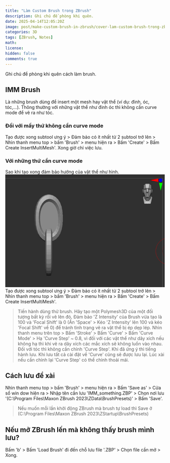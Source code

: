 ```yaml
---
title: "Làm Custom Brush trong ZBrush"
description: Ghi chú đề phòng khi quên.
date: 2025-04-14T12:05:20Z
image: post/make-custom-brush-in-zbrush/cover-lam-custom-brush-trong-zbrush.webp
categories: 3D
tags: [ZBrush, Notes]
math: 
license: 
hidden: false
comments: true
---
```

Ghi chú để phòng khi quên cách làm brush.
## IMM Brush
Là những brush dùng để insert một mesh hay vật thể (ví dụ: đinh, óc, tóc,...). Thông thường với những vật thể như đinh óc thì không cần curve mode để vẽ ra như tóc.
### Đối với mấy thứ không cần curve mode
Tạo được xong subtool ưng ý > Đảm bảo có ít nhất từ 2 subtool trở lên > Nhìn thanh menu top > bấm 'Brush' > menu hiện ra > Bấm 'Create' > Bấm Create InsertMultiMesh'.
Xong giờ chỉ việc lưu.
### Với những thứ cần curve mode
Sao khi tạo xong đảm bảo hướng của vật thể như hình.
![Làm Custom Brush trong ZBrush](post/make-custom-brush-in-ZBrush/lam-custom-brush-trong-ZBrush-1.webp)
Tạo được xong subtool ưng ý > Đảm bảo có ít nhất từ 2 subtool trở lên > Nhìn thanh menu top > bấm 'Brush' > menu hiện ra > Bấm 'Create' > Bấm Create InsertMultiMesh'.
> Tiến hành dùng thử brush. Hãy tạo một Polymesh3D của một đối tượng bất kỳ rồi vẽ lên đó.
> Đảm bảo 'Z Intensity' của Brush vừa tạo là 100 và 'Focal Shift' là 0 (Ấn 'Space' > Kéo 'Z Intensity' lên 100 và kéo 'Focal Shift' về 0) để tránh tình trạng vẽ ra vật thể bị ép dẹp lép.
Nhìn thanh menu trên top > Bấm 'Stroke' > Bấm 'Curve' > Bấm 'Curve Mode' > Hạ 'Curve Step' ~ 0.8, vì đối với các vật thể như dây xích nếu không hạ thì khi vẽ ra dây xích các mắc xích sẽ không luồn vào nhau. Đối với tóc thì không cần chỉnh 'Curve Step'.
> Khi đã ứng ý thì tiếng hành lưu. Khi lưu tất cả cài đặt về 'Curve' cũng sẽ được lưu lại. Lúc xài nếu cần chỉnh lại 'Curve Step' có thể chỉnh thoải mái.
## Cách lưu để xài
Nhìn thanh menu top > bấm 'Brush' > menu hiện ra > Bấm 'Save as' > Cửa sổ win dow hiện ra > Nhập tên cần lưu 'IMM_something.ZBP' > Chọn nơi lưu '(C:\Program Files\Maxon ZBrush 2023\ZData\BrushPresets)' > Bấm 'Save'.
> Nếu muốn mỗi lần khởi động ZBrush mà brush tự load thì Save ở (C:\Program Files\Maxon ZBrush 2023\ZStartup\BrushPresets)
## Nếu mở ZBrush lến mà không thấy brush mình lưu?
Bấm 'b' > Bấm 'Load Brush' đi đến chỗ lưu file '.ZBP' > Chọn file cần mở > Xong.
